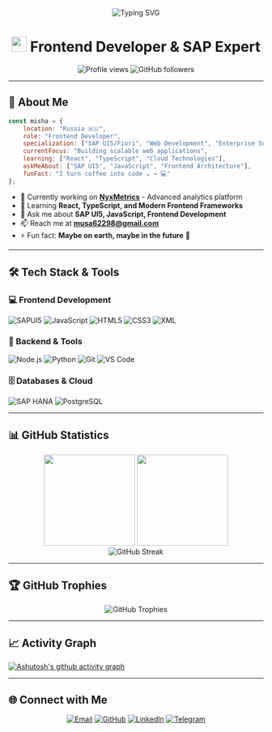 <div align="center">
  <img src="https://readme-typing-svg.demolab.com?font=Fira+Code&size=32&duration=2800&pause=2000&color=A9FEF7&center=true&vCenter=true&width=940&lines=Hi+there!+I'm+Misha+%F0%9F%91%8B;Frontend+Developer+%7C+SAP+Specialist;Building+amazing+web+experiences" alt="Typing SVG" />
</div>

<h1 align="center">
  <img src="https://media.giphy.com/media/hvRJCLFzcasrR4ia7z/giphy.gif" width="30px"/> 
  Frontend Developer & SAP Expert
</h1>

<div align="center">
  <img src="https://komarev.com/ghpvc/?username=sshyta&label=Profile%20views&color=0e75b6&style=flat" alt="Profile views" />
  <img src="https://img.shields.io/github/followers/sshyta?label=Followers&style=social" alt="GitHub followers" />
</div>

---

## 🚀 About Me

```javascript
const misha = {
    location: "Russia 🇷🇺",
    role: "Frontend Developer",
    specialization: ["SAP UI5/Fiori", "Web Development", "Enterprise Solutions"],
    currentFocus: "Building scalable web applications",
    learning: ["React", "TypeScript", "Cloud Technologies"],
    askMeAbout: ["SAP UI5", "JavaScript", "Frontend Architecture"],
    funFact: "I turn coffee into code ☕ → 💻"
};
```

- 🔭 Currently working on **[NyxMetrics](https://github.com/sshyta/NyxMetrics)** - Advanced analytics platform
- 🌱 Learning **React, TypeScript, and Modern Frontend Frameworks**
- 💬 Ask me about **SAP UI5, JavaScript, Frontend Development**
- 📫 Reach me at **musa62298@gmail.com**
- ⚡ Fun fact: **Maybe on earth, maybe in the future** 🌌

---

## 🛠️ Tech Stack & Tools

### 💻 Frontend Development
![SAPUI5](https://img.shields.io/badge/SAP%20UI5-0FAAFF?style=for-the-badge&logo=sap&logoColor=white)
![JavaScript](https://img.shields.io/badge/JavaScript-F7DF1E?style=for-the-badge&logo=javascript&logoColor=black)
![HTML5](https://img.shields.io/badge/HTML5-E34F26?style=for-the-badge&logo=html5&logoColor=white)
![CSS3](https://img.shields.io/badge/CSS3-1572B6?style=for-the-badge&logo=css3&logoColor=white)
![XML](https://img.shields.io/badge/XML-FF6600?style=for-the-badge&logo=xml&logoColor=white)

### 🔧 Backend & Tools
![Node.js](https://img.shields.io/badge/Node.js-339933?style=for-the-badge&logo=nodedotjs&logoColor=white)
![Python](https://img.shields.io/badge/Python-3776AB?style=for-the-badge&logo=python&logoColor=white)
![Git](https://img.shields.io/badge/Git-F05032?style=for-the-badge&logo=git&logoColor=white)
![VS Code](https://img.shields.io/badge/VS%20Code-007ACC?style=for-the-badge&logo=visualstudiocode&logoColor=white)

### 🗄️ Databases & Cloud
![SAP HANA](https://img.shields.io/badge/SAP%20HANA-0FAAFF?style=for-the-badge&logo=sap&logoColor=white)
![PostgreSQL](https://img.shields.io/badge/PostgreSQL-336791?style=for-the-badge&logo=postgresql&logoColor=white)

---

## 📊 GitHub Statistics

<div align="center">
  <img height="180em" src="https://github-readme-stats.vercel.app/api?username=sshyta&show_icons=true&theme=tokyonight&include_all_commits=true&count_private=true"/>
  <img height="180em" src="https://github-readme-stats.vercel.app/api/top-langs/?username=sshyta&layout=compact&langs_count=8&theme=tokyonight"/>
</div>

<div align="center">
  <img src="https://github-readme-streak-stats.herokuapp.com/?user=sshyta&theme=tokyonight" alt="GitHub Streak" />
</div>

---

## 🏆 GitHub Trophies
<div align="center">
  <img src="https://github-profile-trophy.vercel.app/?username=sshyta&theme=tokyonight&no-frame=false&no-bg=false&margin-w=4" alt="GitHub Trophies" />
</div>

---

## 📈 Activity Graph
[![Ashutosh's github activity graph](https://github-readme-activity-graph.vercel.app/graph?username=sshyta&theme=tokyo-night&hide_border=true)](https://github.com/ashutosh00710/github-readme-activity-graph)

---

## 🌐 Connect with Me

<div align="center">
  
[![Email](https://img.shields.io/badge/Email-D14836?style=for-the-badge&logo=gmail&logoColor=white)](mailto:musa62298@gmail.com)
[![GitHub](https://img.shields.io/badge/GitHub-100000?style=for-the-badge&logo=github&logoColor=white)](https://github.com/sshyta)
[![LinkedIn](https://img.shields.io/badge/LinkedIn-0077B5?style=for-the-badge&logo=linkedin&logoColor=white)](https://linkedin.com/in/yourprofile)
[![Telegram](https://img.shields.io/badge/Telegram-2CA5E0?style=for-the-badge&logo=telegram&logoColor=white)](https://t.me/yourusername)

</div>
